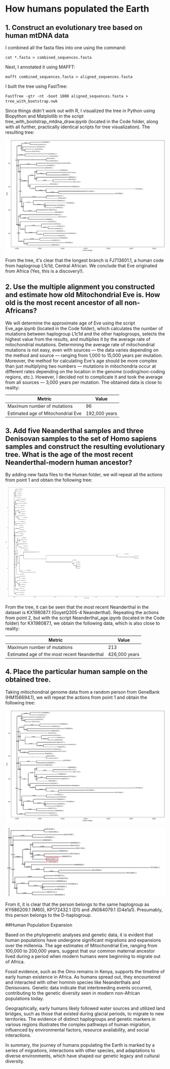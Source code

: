 # How humans populated the Earth 
## 1. Construct an evolutionary tree based on human mtDNA data
I combined all the fasta files into one using the command:
```
cat *.fasta > combined_sequences.fasta
```
Next, I annotated it using MAFFT:
```
mafft combined_sequences.fasta > aligned_sequences.fasta
```
I built the tree using FastTree:
```
FastTree -gtr -nt -boot 1000 aligned_sequences.fasta > tree_with_bootstrap.nwk
```
Since things didn't work out with R, I visualized the tree in Python using Biopython and Matplotlib in the script tree_with_bootstrap_mtdna_draw.ipynb (located in the Code folder, along with all further, practically identical scripts for tree visualization).
The resulting tree:

![Описание изображения](Images/tree_with_bootstrap.png)

From the tree, it's clear that the longest branch is FJ713601.1, a human code from haplogroup L1c1d, Central African.
We conclude that Eve originated from Africa (Yes, this is a discovery!).

## 2. Use the multiple alignment you constructed and estimate how old Mitochondrial Eve is. How old is the most recent ancestor of all non-Africans?

We will determine the approximate age of Eve using the script Eve_age.ipynb (located in the Code folder), which calculates the number of mutations between haplogroup L1c1d and the other haplogroups, selects the highest value from the results, and multiplies it by the average rate of mitochondrial mutations.
Determining the average rate of mitochondrial mutations is not easy, even with sources — the data varies depending on the method and source — ranging from 1,000 to 15,000 years per mutation. Moreover, the method for calculating Eve's age should be more complex than just multiplying two numbers — mutations in mitochondria occur at different rates depending on the location in the genome (coding/non-coding regions, etc.). However, I decided not to complicate it and took the average from all sources — 3,000 years per mutation. The obtained data is close to reality:

| Metric                              | Value          |
|-------------------------------------|----------------|
| Maximum number of mutations          | 96             |
| Estimated age of Mitochondrial Eve  | 192,000 years  |


## 3. Add five Neanderthal samples and three Denisovan samples to the set of Homo sapiens samples and construct the resulting evolutionary tree. What is the age of the most recent Neanderthal-modern human ancestor?

By adding new fasta files to the Human folder, we will repeat all the actions from point 1 and obtain the following tree:

![Описание изображения](Images/3.png)

From the tree, it can be seen that the most recent Neanderthal in the dataset is KX198087.1 (GoyetQ305-4 Neanderthal).
Repeating the actions from point 2, but with the script Neanderthal_age.ipynb (located in the Code folder) for KX198087.1, we obtain the following data, which is also close to reality:

| Metric                              | Value          |
|-------------------------------------|----------------|
| Maximum number of mutations          | 213            |
| Estimated age of the most recent Neanderthal | 426,000 years  |

## 4. Place the particular human sample on the obtained tree.

Taking mitochondrial genome data from a random person from GeneBank (HM156694.1), we will repeat the actions from point 1 and obtain the following tree:

![Описание изображения](Images/4.png)

![Описание изображения](Images/2.png)

From it, it is clear that the person belongs to the same haplogroup as KY686209.1 (M60), KP172432.1 (D1) and JN084079.1 (D4e1a1). Presumably, this person belongs to the D-haplogroup.

##Human Population Expansion

Based on the phylogenetic analyses and genetic data, it is evident that human populations have undergone significant migrations and expansions over the millennia. The age estimates of Mitochondrial Eve, ranging from 100,000 to 200,000 years, suggest that our common maternal ancestor lived during a period when modern humans were beginning to migrate out of Africa.

Fossil evidence, such as the Omo remains in Kenya, supports the timeline of early human existence in Africa. As humans spread out, they encountered and interacted with other hominin species like Neanderthals and Denisovans. Genetic data indicate that interbreeding events occurred, contributing to the genetic diversity seen in modern non-African populations today.

Geographically, early humans likely followed water sources and utilized land bridges, such as those that existed during glacial periods, to migrate to new territories. The evidence of distinct haplogroups and genetic markers in various regions illustrates the complex pathways of human migration, influenced by environmental factors, resource availability, and social interactions.

In summary, the journey of humans populating the Earth is marked by a series of migrations, interactions with other species, and adaptations to diverse environments, which have shaped our genetic legacy and cultural diversity.
